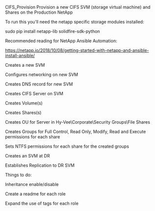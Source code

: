 CIFS_Provision
Provision a new CIFS SVM (storage virtual machine) and Shares on the Production NetApp

To run this you'll need the netapp specific storage modules installed:

sudo pip install netapp-lib solidfire-sdk-python

Recommended reading for NetApp Ansible Automation:

https://netapp.io/2018/10/08/getting-started-with-netapp-and-ansible-install-ansible/

Creates a new SVM

Configures networking on new SVM

Creates DNS record for new SVM

Creates CIFS Server on SVM

Creates Volume(s)

Creates Shares(s)

Creates OU for Server in Hy-Vee\Corporate\Security Groups\File Shares

Creates Groups for Full Control, Read Only, Modify, Read and Execute permissions for each share

Sets NTFS permissions for each share for the created groups

Creates an SVM at DR

Establishes Replication to DR SVM

Things to do:

Inheritance enable/disable

Create a readme for each role

Expand the use of tags for each role
